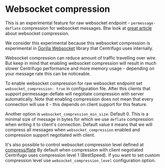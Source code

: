 # Websocket compression

This is an experimental feature for raw websocket endpoint - `permessage-deflate` compression for
websocket messages. Btw look at [great article](https://www.igvita.com/2013/11/27/configuring-and-optimizing-websocket-compression/) about websocket compression.

We consider this experimental because this websocket compression is experimental in [Gorilla Websocket](https://github.com/gorilla/websocket) library that Centrifugo uses internally.

Websocket compression can reduce amount of traffic travelling over wire. But keep in mind that
enabling websocket compression will result in much slower Centrifugo performance and more
memory usage - depending on your message rate this can be noticeable.

To enable websocket compression for raw websocket endpoint set `websocket_compression: true` in
configuration file. After this clients that support permessage-deflate will negotiate compression
with server automatically. Note that enabling compression does not mean that every connection will
use it - this depends on client support for this feature.

Another option is `websocket_compression_min_size`. Default 0. This is a minimal size of message
in bytes for which we use `deflate` compression when writing it to client's connection. Default
value `0` means that we will compress all messages when `websocket_compression` enabled and
compression support negotiated with client.

It's also possible to control websocket compression level defined at [compress/flate](https://golang.org/pkg/compress/flate/#NewWriter)
By default when compression with client negotiated Centrifugo uses compression level 1 (BestSpeed).
If you want to set custom compression level use `websocket_compression_level` configuration option.
